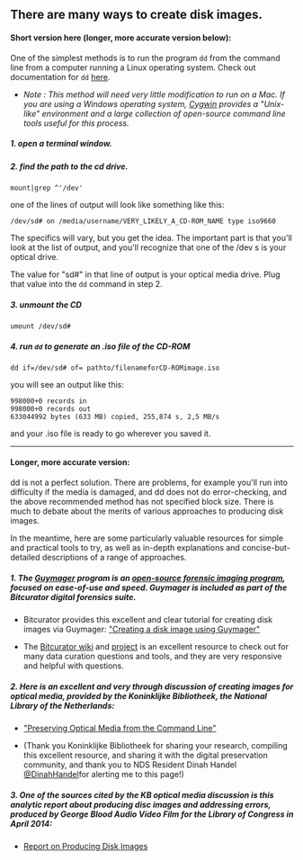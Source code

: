 ## There are many ways to create disk images.

#### Short version here (longer, more accurate version below):  

One of the simplest methods is to run the program ``dd`` from the command line from a computer running a Linux operating system.  Check out documentation for ``dd`` [here](http://www.gnu.org/software/coreutils/manual/html_node/dd-invocation.html).

* *Note :  This method will need very little modification to run on a Mac.  If you are using a Windows operating system, [Cygwin](https://cygwin.com/index.html) provides a "Unix-like" environment and a large collection of open-source command line tools useful for this process.* 

##### 1. open a terminal window.

##### 2. find the path to the cd drive. 

```
mount|grep ^'/dev'
```

one of the lines of output will look like something like this:

``` 
/dev/sd# on /media/username/VERY_LIKELY_A_CD-ROM_NAME type iso9660
```

The specifics will vary, but you get the idea.  The important part is that you'll look at the list of output, and you'll recognize that one of the /dev s is your optical drive.  

The value for "sd#" in that line of output is your optical media drive.  Plug that value into the ``dd`` command in step 2.  

##### 3. unmount the CD

```
umount /dev/sd#
```

##### 4. run ``dd`` to generate an .iso file of the CD-ROM

```
dd if=/dev/sd# of= pathto/filenameforCD-ROMimage.iso
```

you will see an output like this:

```
998000+0 records in
998000+0 records out
633044992 bytes (633 MB) copied, 255,874 s, 2,5 MB/s
```



and your .iso file is ready to go wherever you saved it.  

----

#### Longer, more accurate version:  

dd is not a perfect solution.  There are problems, for example you'll run into difficulty if the media is damaged, and dd does not do error-checking, and the above recommended method has not specified block size. There is much to debate about the merits of various approaches to producing disk images.

In the meantime, here are some particularly valuable resources for simple and practical tools to try, as well as in-depth explanations and concise-but-detailed descriptions of a range of approaches.

##### 1. The [Guymager](http://guymager.sourceforge.net/) program is an [open-source forensic imaging program](http://www.forensicswiki.org/wiki/Guymager), focused on ease-of-use and speed.  Guymager is included as part of the Bitcurator digital forensics suite.  

* Bitcurator provides this excellent and clear tutorial for creating disk images via Guymager: 
["Creating a disk image using Guymager"](http://wiki.bitcurator.net/index.php?title=Creating_a_Disk_Image_Using_Guymager) 

* The [Bitcurator wiki](http://wiki.bitcurator.net/index.php?title=Main_Page) and [project](http://www.bitcurator.net/) is an excellent resource to check out for many data curation questions and tools, and they are very responsive and helpful with questions.     

##### 2. Here is an excellent and very through discussion of creating images for optical media, provided by the Koninklijke Bibliotheek, the National Library of the Netherlands: 
* ["Preserving Optical Media from the Command Line"](http://blog.kbresearch.nl/2015/11/13/preserving-optical-media-from-the-command-line/)

* (Thank you Koninklijke Bibliotheek for sharing your research, compiling this excellent resource, and sharing it with the digital preservation community, and thank you to NDS Resident Dinah Handel [@DinahHandel](https://twitter.com/DinahHandel)for alerting me to this page!)

##### 3. One of the sources cited by the KB optical media discussion is this analytic report about producing disc images and addressing errors, produced by George Blood Audio Video Film for the Library of Congress in April 2014:  

* [Report on Producing Disk Images](http://www.digitizationguidelines.gov/audio-visual/documents/Preserve_DVDs_BloodReport_20140901.pdf?loclr=blogsig) 

